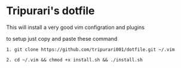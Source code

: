 # Tripurari's dotfile

This will install a very good vim configration and plugins

to setup just copy and paste these command 

```
1. git clone https://github.com/tripurari001/dotfile.git ~/.vim

2. cd ~/.vim && chmod +x install.sh && ./install.sh
```

